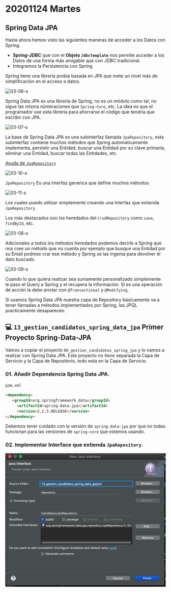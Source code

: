 # 20201124 Martes

## Spring Data JPA

Hasta ahora hemos visto las siguientes maneras de acceder a los Datos con Spring.

* **Spring-JDBC** que con el **Objeto `JdbcTemplate`** nos permite acceder a los Datos de una forma más amigable que con JDBC tradicional.
* Integramos la Persistencia con Spring

Spring tiene una librería probia basada en JPA que mete un nivel más de simplificación en el acceso a datos.

![03-06-s](images/03-06-s)

Spring Data JPA es una librería de Spring, no es un módulo como tal, no sigue las misma númeraciones que `Spring-Core`, etc. La idea es que el programador use esta librería para ahorrarse el código que tendría que escribir con JPA.

![03-07-s](images/03-07-s)

La base de Spring Data JPA es una subinterfaz llamada `JpaRepository`, esta subinterfaz contiene muchos métodos que Spring automaticamente implementa, persistir una Entidad, buscar una Entidad por su clave primaría, eliminar una Entidad, buscar todas las Entidades, etc. 

[Ayuda de `JpaRepository`](https://docs.spring.io/spring-data/data-jpa/docs/current/api/)

![03-10-s](images/03-10-s)

`JpaRepository` Es una interfaz generica que define muchos métodos:

![03-11-s](images/03-11-s)

Los cuales puedo utilizar simplemente creando una Interfaz que extienda `JpaRepository`. 

Los más destacados son los heredados del `CrudRepository` como `save`, `findById`, etc.

![03-08-s](images/03-08-s)

Adicionales a todos los métodos heredados podemos decirle a Spring que nos cree un método que no cuenta por ejemplo que busque una Entidad por su Email podmes crar ese método y Spring se las ingenia para devolver el dato buscado.

![03-09-s](images/03-09-s)

Cuando lo que quiera realizar sea sumamente personalizado simplemente le paso el Query a Spring y el recupera la información. Si es una operación de acción la debo anotar con `@Transactional` y `@Modifying`.

Si usamos Spring Data JPA nuestra capa de Repository básicamente va a tener llamadas a métodos implementados por Spring, las JPQL practicamente desaparecen.

## :computer: `13_gestion_candidatos_spring_data_jpa` Primer Proyecto Spring-Data-JPA

Vamos a copiar el proyecto `06_gestion_candidatos_spring_jpa` y lo vamos a realizar con Spring Data JPA. 
Este proyecto no tiene separada la Capa de Servicio y la Capa de Repositorio, todo esta en la Capa de Servicio.

### 01. Añadir Dependencia Spring Data JPA.

`pom.xml`

```html
<dependency>
   <groupId>org.springframework.data</groupId>
	 <artifactId>spring-data-jpa</artifactId>
	 <version>2.2.5.RELEASE</version>
</dependency>
```

Debemos tener cuidado con la versión de `spring-data-jpa` por que no todas funcionan para las versiones de `spring-core` que estemos usando.

### 02. Implementar Interface que extienda `JpaRepository`.

![13-01-s-ej](images/13-01-s-ej.png)




























